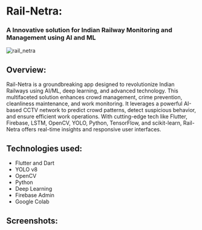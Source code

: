
# Rail-Netra:

###  A Innovative solution for Indian Railway Monitoring and Management using AI and ML


![rail_netra](https://github.com/HARIOM317/Rail-Netra/assets/75768277/05188cdb-7155-4249-909a-9dafb30d84e1)


## Overview: 
Rail-Netra is a groundbreaking app designed to revolutionize Indian Railways using AI/ML, deep learning, and advanced technology. This multifaceted solution enhances crowd management, crime prevention, cleanliness maintenance, and work monitoring. It leverages a powerful AI-based CCTV network to predict crowd patterns, detect suspicious behavior, and ensure efficient work operations. With cutting-edge tech like Flutter, Firebase, LSTM, OpenCV, YOLO, Python, TensorFlow, and scikit-learn, Rail-Netra offers real-time insights and responsive user interfaces.


## Technologies used: 
* Flutter and Dart
* YOLO v8
* OpenCV
* Python
* Deep Learning
* Firebase Admin 
* Google Colab

## Screenshots: 


